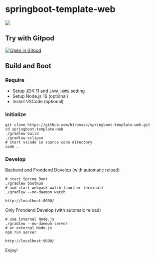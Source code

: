# springboot-template-web

![](https://github.com/h1romas4/springboot-template-web/workflows/Java%20CI/badge.svg)

## Try with Gitpod

[![Open in Gitpod](https://gitpod.io/button/open-in-gitpod.svg)](https://gitpod.io#https://github.com/h1romas4/springboot-template-web)

## Build and Boot

### Require

* Setup JDK 11 and `JAVA_HOME` setting
* Setup Node.js 16 (optional)
* Install VSCode (optional)

### Initialize

```
git clone https://github.com/h1romas4/springboot-template-web.git
cd springboot-template-web
./gradlew build
./gradlew eclipse
# start vscode in source code directory
code .
```

### Develop

Backend and Frondend Develop (with automatic reload)

```
# start Spring Boot
./gradlew bootRun
# and start webpack watch (another terminal)
./gradlew --no-daemon watch
```

```
http://localhost:8080/
```

Only Frondend Develop (with automaic reload)

```
# use internal Node.js
./gradlew --no-daemon server
# or external Node.js
npm run server
```

```
http://localhost:9080/
```

Enjoy!
